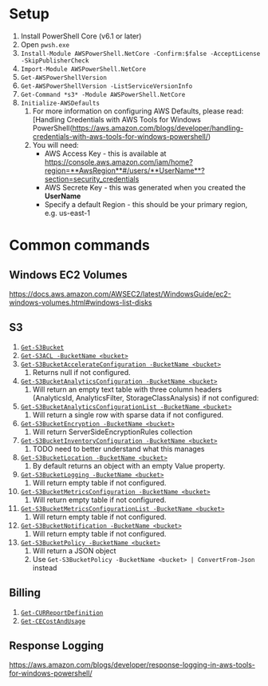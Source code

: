 # Setup

1. Install PowerShell Core (v6.1 or later)
2. Open `pwsh.exe`
3. `Install-Module AWSPowerShell.NetCore -Confirm:$false -AcceptLicense -SkipPublisherCheck`
4. `Import-Module AWSPowerShell.NetCore`
5. `Get-AWSPowerShellVersion`
6. `Get-AWSPowerShellVersion -ListServiceVersionInfo`
7. `Get-Command *s3* -Module AWSPowerShell.NetCore`
8. `Initialize-AWSDefaults`
    1. For more information on configuring AWS Defaults, please read: [Handling Credentials with AWS Tools for Windows PowerShell(https://aws.amazon.com/blogs/developer/handling-credentials-with-aws-tools-for-windows-powershell/)
    2. You will need:
        * AWS Access Key - this is available at https://console.aws.amazon.com/iam/home?region=**AwsRegion**#/users/**UserName**?section=security_credentials
        * AWS Secrete Key - this was generated when you created the **UserName**
        * Specify a default Region - this should be your primary region, e.g. us-east-1

# Common commands

## Windows EC2 Volumes

https://docs.aws.amazon.com/AWSEC2/latest/WindowsGuide/ec2-windows-volumes.html#windows-list-disks

## S3

1. [`Get-S3Bucket`](https://docs.aws.amazon.com/powershell/latest/reference/items/Get-S3Bucket.html)
2. [`Get-S3ACL -BucketName <bucket>`](https://docs.aws.amazon.com/powershell/latest/reference/items/Get-S3ACL.html)
3. [`Get-S3BucketAccelerateConfiguration -BucketName <bucket>`](https://docs.aws.amazon.com/powershell/latest/reference/items/Get-S3BucketAccelerateConfiguration.html)
    1. Returns null if not configured.
4. [`Get-S3BucketAnalyticsConfiguration -BucketName <bucket>`](https://docs.aws.amazon.com/powershell/latest/reference/items/Get-S3BucketAnalyticsConfiguration.html)
    1. Will return an empty text table with three column headers (AnalyticsId, AnalyticsFilter, StorageClassAnalysis) if not configured: 
5. [`Get-S3BucketAnalyticsConfigurationList -BucketName <bucket>`](https://docs.aws.amazon.com/powershell/latest/reference/items/Get-S3BucketAnalyticsConfigurationList.html)
    1. Will return a single row with sparse data if not configured.
6. [`Get-S3BucketEncryption -BucketName <bucket>`](https://docs.aws.amazon.com/powershell/latest/reference/items/Get-S3BucketEncryption.html)
    1. Will return ServerSideEncryptionRules collection
7. [`Get-S3BucketInventoryConfiguration -BucketName <bucket>`](https://docs.aws.amazon.com/powershell/latest/reference/items/Get-S3BucketInventoryConfiguration.html)
    1. TODO need to better understand what this manages
8. [`Get-S3BucketLocation -BucketName <bucket>`](https://docs.aws.amazon.com/powershell/latest/reference/items/Get-S3BucketLocation.html)
    1. By default returns an object with an empty Value property.
9. [`Get-S3BucketLogging -BucketName <bucket>`](https://docs.aws.amazon.com/powershell/latest/reference/items/Get-S3BucketLogging.html)
    1. Will return empty table if not configured.
10. [`Get-S3BucketMetricsConfiguration -BucketName <bucket>`](https://docs.aws.amazon.com/powershell/latest/reference/items/Get-S3BucketMetricsConfiguration.html)
    1. Will return empty table if not configured.
11. [`Get-S3BucketMetricsConfigurationList -BucketName <bucket>`](https://docs.aws.amazon.com/powershell/latest/reference/items/Get-S3BucketMetricsConfigurationList.html)
    1. Will return empty table if not configured.
12. [`Get-S3BucketNotification -BucketName <bucket>`](https://docs.aws.amazon.com/powershell/latest/reference/items/Get-S3BucketNotification.html)
     1. Will return empty table if not configured.
13. [`Get-S3BucketPolicy -BucketName <bucket>`](https://docs.aws.amazon.com/powershell/latest/reference/items/Get-S3BucketPolicy.html)
     1. Will return a JSON object
     2. Use `Get-S3BucketPolicy -BucketName <bucket> | ConvertFrom-Json` instead

## Billing

1. [`Get-CURReportDefinition`](https://docs.aws.amazon.com/powershell/latest/reference/items/Get-CURReportDefinition.html)
2. [`Get-CECostAndUsage`](https://docs.aws.amazon.com/powershell/latest/reference/items/Get-CECostAndUsage.html)

## Response Logging

https://aws.amazon.com/blogs/developer/response-logging-in-aws-tools-for-windows-powershell/
